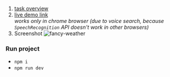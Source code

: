 
1. [task overview](https://github.com/rolling-scopes-school/tasks/blob/master/tasks/fancy-weather.md)
2. [live demo link](https://weather-guess.netlify.com/)  
_works only in chrome browser (due to voice search, because `SpeechRecognition` API doesn't work in other browsers)_
3. Screenshot
![fancy-weather](https://user-images.githubusercontent.com/47819058/71328230-b1c8d200-2524-11ea-95c0-ae3ead2b4875.png)

### Run project
* `npm i`
* `npm run dev`
